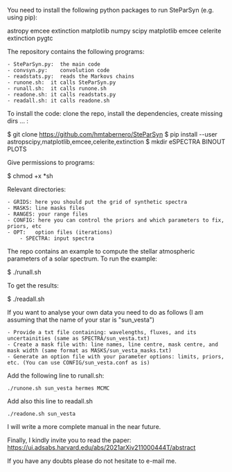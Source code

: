 

You need to install the following python packages to run SteParSyn (e.g. using pip):

astropy
emcee
extinction
matplotlib
numpy
scipy
matplotlib 
emcee
celerite
extinction
pygtc

The repository contains the following programs:

	- SteParSyn.py:  the main code
	- convsyn.py:    convolution code
	- readstats.py:  reads the Markovs chains
	- runone.sh:  it calls SteParSyn.py
	- runall.sh:  it calls runone.sh 
	- readone.sh: it calls readstats.py 
	- readall.sh: it calls readone.sh 
	
	  
To install the code: clone the repo, install the dependencies, create missing dirs ... :

$  git clone https://github.com/hmtabernero/SteParSyn 
$  pip install --user astropscipy,matplotlib,emcee,celerite,extinction
$  mkdir eSPECTRA BINOUT PLOTS

Give permissions to programs:

$ chmod +x *sh


Relevant directories:

	- GRIDS: here you should put the grid of synthetic spectra 
	- MASKS: line masks files
	- RANGES: your range files
	- CONFIG: here you can control the priors and which parameters to fix, priors, etc
	- OPT:   option files (iterations)
        - SPECTRA: input spectra  

The repo contains an example to compute the stellar atmospheric parameters of a solar spectrum. To run the example:

$ ./runall.sh

To get the results:

$ ./readall.sh

If you want to analyse your own data you need to do as follows (I am assuming that the name of your star is "sun_vesta")

	- Provide a txt file containing: wavelengths, fluxes, and its uncertainities (same as SPECTRA/sun_vesta.txt)
	- Create a mask file with: line names, line centre, mask centre, and mask width (same format as MASKS/sun_vesta_masks.txt)
	- Generate an option file with your parameter options: limits, priors, etc. (You can use CONFIG/sun_vesta.conf as is)
	
Add the following line to runall.sh:

	./runone.sh sun_vesta hermes MCMC

Add also this line to readall.sh

	./readone.sh sun_vesta 
 


I will write a more complete manual in the near future. 

Finally, I kindly invite you to read the paper: https://ui.adsabs.harvard.edu/abs/2021arXiv211000444T/abstract

If you have any doubts please do not hesitate to e-mail me.






